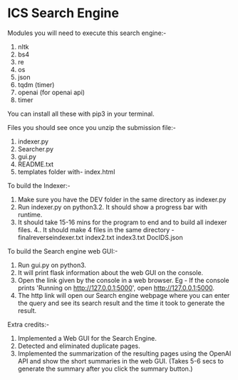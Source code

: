 # ICS Search Engine

Modules you will need to execute this search engine:-
1. nltk
2. bs4
3. re
4. os
5. json
6. tqdm (timer)
7. openai (for openai api)
8. timer

You can install all these with pip3  in your terminal.

Files you should see once you unzip the submission file:-
1. indexer.py
2. Searcher.py
3. gui.py
4. README.txt
5. templates folder with-
                index.html

To build the Indexer:-
1. Make sure you have the DEV folder in the same directory as indexer.py
2. Run indexer.py on python3.2. It should show a progress bar with runtime.
3. It should take 15-16 mins for the program to end and to build all indexer files.
4.. It should make 4 files in the same directory - 
                    finalreverseindexer.txt
                    index2.txt
                    index3.txt
                    DocIDS.json


To build the Search engine web GUI:-
1. Run gui.py on python3.
2. It will print flask information about the web GUI on the console.
3. Open the link given by the console in a web browser. Eg - If the console prints 'Running on http://127.0.0.1:5000', open http://127.0.0.1:5000. 
4. The http link will open our Search engine webpage where you can enter the query and see its search result and the time it took to generate the result.


Extra credits:-
1. Implemented a Web GUI for the Search Engine.
2. Detected and eliminated duplicate pages.
3. Implemented the summarization of the resulting pages using the OpenAI API and show the short summaries in the web GUI. (Takes 5-6 secs to generate the summary after you click the summary button.)
